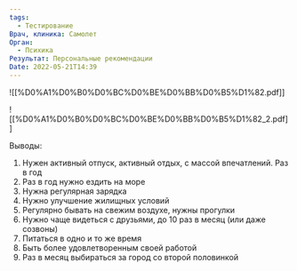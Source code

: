```yaml
---
tags:
  - Тестирование
Врач, клиника: Самолет
Орган:
  - Психика
Результат: Персональные рекомендации
Date: 2022-05-21T14:39
---
```

![[%D0%A1%D0%B0%D0%BC%D0%BE%D0%BB%D0%B5%D1%82.pdf]]

![[%D0%A1%D0%B0%D0%BC%D0%BE%D0%BB%D0%B5%D1%82_2.pdf]]

Выводы:

1. Нужен активный отпуск, активный отдых, с массой впечатлений. Раз в год
2. Раз в год нужно ездить на море
3. Нужна регулярная зарядка
4. Нужно улучшение жилищных условий
5. Регулярно бывать на свежим воздухе, нужны прогулки
6. Нужно чаще видеться с друзьями, до 10 раз в месяц (или даже созвоны)
7. Питаться в одно и то же время
8. Быть более удовлетворенным своей работой
9. Раз в месяц выбираться за город со второй половинкой
